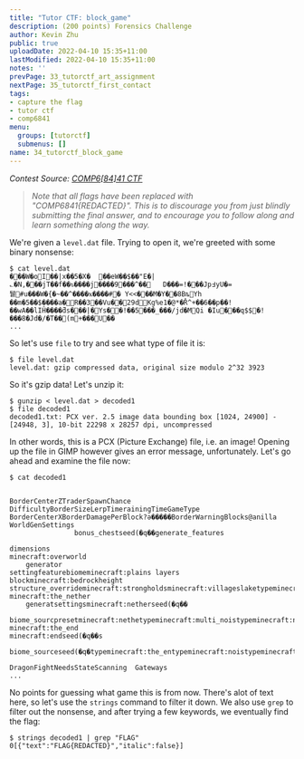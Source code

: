 ```yaml
---
title: "Tutor CTF: block_game"
description: (200 points) Forensics Challenge
author: Kevin Zhu
public: true
uploadDate: 2022-04-10 15:35+11:00
lastModified: 2022-04-10 15:35+11:00
notes: ''
prevPage: 33_tutorctf_art_assignment
nextPage: 35_tutorctf_first_contact
tags:
- capture the flag
- tutor ctf
- comp6841
menu:
  groups: [tutorctf]
  submenus: []
name: 34_tutorctf_block_game
---
```


_Contest Source: [COMP6[84]41 CTF](https://www.comp6841.com/challenges)_

> _Note that all flags have been replaced with "COMP6841{REDACTED}". This is to discourage you from just blindly submitting the final answer, and to encourage you to follow along and learn something along the way._

We're given a `level.dat` file. Trying to open it, we're greeted with some binary nonsense:

```term
$ cat level.dat
�      ��W�oI��|x��5�X�	��eW��$��"E�|؎�N,���jT��f��ꮦ����j����9���^��	D���=!� ��Jp߃yU�=퉽#u���W�{�~��^����ҡ����#� Y<<���M�Y��8 BȵYh	��m�5��$����a�R��3��Vu��29dKg%e1�@*�R̔^+��6��p��!��wA��lIĤ����ƌs���|�Ys��!��5���_���/jd�MQi �Iu���q$$�!���8�Jd�/�T��(m+���U��
...
```

So let's use `file` to try and see what type of file it is:

```term
$ file level.dat
level.dat: gzip compressed data, original size modulo 2^32 3923
```

So it's gzip data! Let's unzip it:

```term
$ gunzip < level.dat > decoded1
$ file decoded1
decoded1.txt: PCX ver. 2.5 image data bounding box [1024, 24900] - [24948, 3], 10-bit 22298 x 28257 dpi, uncompressed
```

In other words, this is a PCX (Picture Exchange) file, i.e. an image! Opening up the file in GIMP however gives an error message, unfortunately. Let's go ahead and examine the file now:

```term
$ cat decoded1


BorderCenterZTraderSpawnChance
DifficultyBorderSizeLerpTimerainingTimeGameType
BorderCenterXBorderDamagePerBlock?ə�����BorderWarningBlocks@anilla
WorldGenSettings
                bonus_chestseed(�q��generate_features

dimensions
minecraft:overworld
	generator
settingfeaturebiomeminecraft:plains	layers
blockminecraft:bedrockheight	structure_overrideminecraft:strongholdsminecraft:villageslaketypeminecraft:flatypeminecraft:overworld
minecraft:the_nether
	generatsettingsminecraft:netherseed(�q��

biome_sourcpresetminecraft:nethetypeminecraft:multi_noistypeminecraft:noistypeminecraft:the_nether
minecraft:the_end
minecraft:endseed(�q��s

biome_sourceseed(�q�typeminecraft:the_entypeminecraft:noistypeminecraft:the_end

DragonFightNeedsStateScanning  Gateways
...
```

No points for guessing what game this is from now. There's alot of text here, so let's use the `strings` command to filter it down. We also use `grep` to filter out the nonsense, and after trying a few keywords, we eventually find the flag:    

```term
$ strings decoded1 | grep "FLAG"
0[{"text":"FLAG{REDACTED}","italic":false}]
```